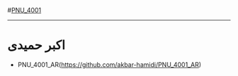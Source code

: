 #[PNU_4001](https://github.com/AliRazavi-edu/PNU_4001#TOC)
<div dir "rtl">

--------------

# اکبر حمیدی
- PNU_4001_AR(https://github.com/akbar-hamidi/PNU_4001_AR)
</div>
